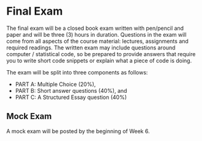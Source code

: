 # Final Exam

The final exam will be a closed book exam written with pen/pencil and paper and will be three (3) hours in duration. 
Questions in the exam will come from all aspects of the course material: lectures, assignments and required readings. 
The written exam may include questions around computer / statistical code, so be prepared to provide answers that require you to write short code snippets or explain what a piece of code is doing.

The exam will be split into three components as follows: 

* PART A: Multiple Choice (20%), 
* PART B: Short answer questions (40%), and 
* PART C: A Structured Essay question (40%)

## Mock Exam

A mock exam will be posted by the beginning of Week 6.

<!-- 
* [**Mock Exam**][mock-exam]

!!! danger "Caution when Revising Using Mock Exams" 

    This mock exam is designed to help you get a sense of what the structure and length the Final Exam for Social Media and Web Analytics.

    Important things to consider:

    * Mock exam questions do not necessarily reflect the order or exact emphasis of the final exam questions.
    * No answers to the mock exam will be made available, since giving answers generally encourages "learning answers" rather than learning concepts.
    * We suggest forming study groups to talk over potential solutions among yourselves.
 -->
 
[mock-exam]:  ../assets/exam/2023_smwa_mock.pdf
